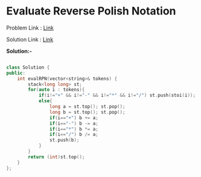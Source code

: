 # Evaluate Reverse Polish Notation 

Problem Link : [Link](https://leetcode.com/problems/evaluate-reverse-polish-notation/)

Solution Link : [Link](https://leetcode.com/problems/evaluate-reverse-polish-notation/submissions/869874042/)

**Solution:-**
```C++

class Solution {
public:
    int evalRPN(vector<string>& tokens) {
        stack<long long> st;
        for(auto i : tokens){
            if(i!="+" && i!="-" && i!="*" && i!="/") st.push(stoi(i));
            else{
                long a = st.top(); st.pop();
                long b = st.top(); st.pop();
                if(i=="+") b += a;
                if(i=="-") b -= a;
                if(i=="*") b *= a;
                if(i=="/") b /= a;
                st.push(b);
            }
        }
        return (int)st.top();
    }
};


```
